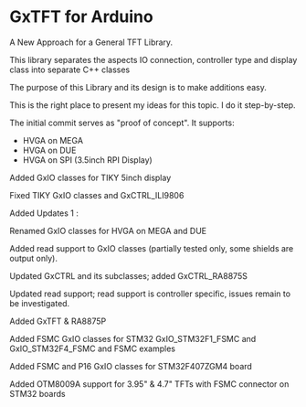 # GxTFT for Arduino

A New Approach for a General TFT Library.

This library separates the aspects IO connection, controller type and display class into separate C++ classes

The purpose of this Library and its design is to make additions easy.

This is the right place to present my ideas for this topic. I do it step-by-step.

The initial commit serves as "proof of concept". It supports:

* HVGA on MEGA
* HVGA on DUE
* HVGA on SPI (3.5inch RPI Display)

Added GxIO classes for TIKY 5inch display

Fixed TIKY GxIO classes and GxCTRL_ILI9806

Added Updates 1 :

Renamed GxIO classes for HVGA on MEGA and DUE

Added read support to GxIO classes (partially tested only, some shields are output only).

Updated GxCTRL and its subclasses; added GxCTRL_RA8875S

Updated read support; read support is controller specific, issues remain to be investigated.

Added GxTFT & RA8875P

Added FSMC GxIO classes for STM32 GxIO_STM32F1_FSMC and GxIO_STM32F4_FSMC and FSMC examples

Added FSMC and P16 GxIO classes for STM32F407ZGM4 board

Added OTM8009A support for 3.95" & 4.7" TFTs with FSMC connector on STM32 boards
